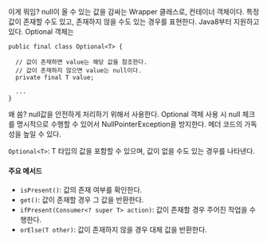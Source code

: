 이게 뭐임? null이 올 수 있는 값을 감싸는 Wrapper 클래스로, 컨테이너 객체이다. 특정 값이 존재할 수도 있고, 존재하지 않을 수도 있는 경우를 표현한다. Java8부터 지원하고 있다. Optional 객체는 

```
public final class Optional<T> {

  // 값이 존재하면 value는 해당 값을 참조한다.
  // 값이 존재하지 않으면 value는 null이다.
  private final T value;
   
  ...
}

```


왜 씀? null값을 안전하게 처리하기 위해서 사용한다. Optional 객체 사용 시 null 체크를 명시적으로 수행할 수 있어서 NullPointerException을 방지한다. 메더 코드의 가독성을 높일 수 있다.

`Optional<T>`: T 타입의 값을 포함할 수 있으며, 값이 없을 수도 있는 경우를 나타낸다.

#### 주요 메서드
- `isPresent()`: 값의 존재 여부를 확인한다.
- `get()`: 값이 존재할 경우 그 값을 반환한다.
- `ifPresent(Consumer<? super T> action)`: 값이 존재할 경우 주어진 작업을 수행한다.
- `orElse(T other)`: 값이 존재하지 않을 경우 대체 값을 반환한다.